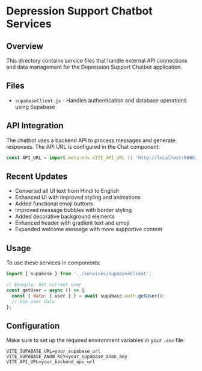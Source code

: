 # Depression Support Chatbot Services

## Overview
This directory contains service files that handle external API connections and data management for the Depression Support Chatbot application.

## Files
- `supabaseClient.js` - Handles authentication and database operations using Supabase

## API Integration
The chatbot uses a backend API to process messages and generate responses. The API URL is configured in the Chat component:

```javascript
const API_URL = import.meta.env.VITE_API_URL || 'http://localhost:5000/api/chat';
```

## Recent Updates
- Converted all UI text from Hindi to English
- Enhanced UI with improved styling and animations
- Added functional emoji buttons
- Improved message bubbles with border styling
- Added decorative background elements
- Enhanced header with gradient text and emoji
- Expanded welcome message with more supportive content

## Usage
To use these services in components:

```javascript
import { supabase } from '../services/supabaseClient';

// Example: Get current user
const getUser = async () => {
  const { data: { user } } = await supabase.auth.getUser();
  // Use user data
};
```

## Configuration
Make sure to set up the required environment variables in your `.env` file:

```
VITE_SUPABASE_URL=your_supabase_url
VITE_SUPABASE_ANON_KEY=your_supabase_anon_key
VITE_API_URL=your_backend_api_url
```